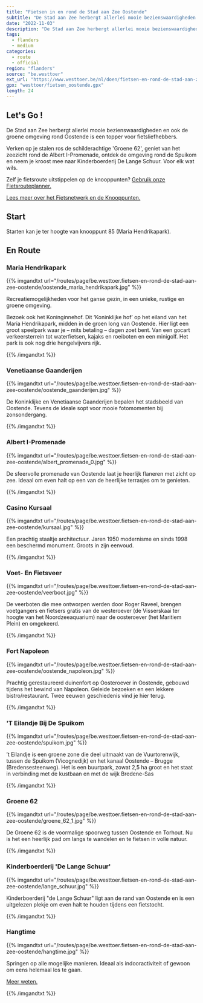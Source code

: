 ```yaml
---
title: "Fietsen in en rond de Stad aan Zee Oostende"
subtitle: "De Stad aan Zee herbergt allerlei mooie bezienswaardigheden en ook de groene omgeving rond Oostende is een topper voor fietsliefhebbers"
date: "2022-11-03"
description: "De Stad aan Zee herbergt allerlei mooie bezienswaardigheden en ook de groene omgeving rond Oostende is een topper voor fietsliefhebbers" 
tags:
  - flanders
  - medium
categories: 
  - route
  - official
region: "flanders"
source: "be.westtoer"
ext_url: "https://www.westtoer.be/nl/doen/fietsen-en-rond-de-stad-aan-zee-oostende"
gpx: "westtoer/fietsen_oostende.gpx"
length: 24
---
```


## Let's Go !

De Stad aan Zee herbergt allerlei mooie bezienswaardigheden en ook de groene omgeving rond Oostende is een topper voor fietsliefhebbers.

Verken op je stalen ros de schilderachtige 'Groene 62', geniet van het zeezicht rond de  Albert I-Promenade, ontdek de omgeving rond de Spuikom en neem je kroost mee naar Kinderboerderij De Lange Schuur. Voor elk wat wils.

Zelf je fietsroute uitstippelen op de knooppunten? [Gebruik onze Fietsrouteplanner.](https://www.westtoer.be/nl/fietsrouteplanner)

[Lees meer over het Fietsnetwerk en de Knooppunten.](https://www.westtoer.be/nl/inspiratie/fietsnetwerk)

## Start 

Starten kan je ter hoogte van knooppunt 85 (Maria Hendrikapark). 

## En Route

### Maria Hendrikapark

{{% imgandtxt url="/routes/page/be.westtoer.fietsen-en-rond-de-stad-aan-zee-oostende/oostende_maria_hendrikapark.jpg" %}}

Recreatiemogelijkheden voor het ganse gezin, in een unieke, rustige en groene omgeving.

Bezoek ook het Koninginnehof. Dit ‘Koninklijke hof’ op het eiland van het Maria Hendrikapark, midden in de groen long van Oostende. Hier ligt een groot speelpark waar je – mits betaling – dagen zoet bent. Van een gocart verkeersterrein tot waterfietsen, kajaks en roeiboten en een minigolf. Het park is ook nog drie hengelvijvers rijk.

{{% /imgandtxt %}}

### Venetiaanse Gaanderijen

{{% imgandtxt url="/routes/page/be.westtoer.fietsen-en-rond-de-stad-aan-zee-oostende/oostende_gaanderijen.jpg" %}}

De Koninklijke en Venetiaanse Gaanderijen bepalen het stadsbeeld van Oostende. Tevens de ideale sopt voor mooie fotomomenten bij zonsondergang.

{{% /imgandtxt %}}

### Albert I-Promenade

{{% imgandtxt url="/routes/page/be.westtoer.fietsen-en-rond-de-stad-aan-zee-oostende/albert_promenade_0.jpg" %}}

De sfeervolle promenade van Oostende laat je heerlijk flaneren met zicht op zee. Ideaal om even halt op een van de heerlijke terrasjes om te genieten.

{{% /imgandtxt %}}

### Casino Kursaal

{{% imgandtxt url="/routes/page/be.westtoer.fietsen-en-rond-de-stad-aan-zee-oostende/kursaal.jpg" %}}

Een prachtig staaltje architectuur. Jaren 1950 modernisme en sinds 1998 een beschermd monument. Groots in zijn eenvoud.

{{% /imgandtxt %}}

### Voet- En Fietsveer

{{% imgandtxt url="/routes/page/be.westtoer.fietsen-en-rond-de-stad-aan-zee-oostende/veerboot.jpg" %}}

De veerboten die mee ontworpen werden door Roger Raveel, brengen voetgangers en fietsers gratis van de westeroever (de Visserskaai ter hoogte van het Noordzeeaquarium) naar de oosteroever (het Maritiem Plein) en omgekeerd.

{{% /imgandtxt %}}

### Fort Napoleon

{{% imgandtxt url="/routes/page/be.westtoer.fietsen-en-rond-de-stad-aan-zee-oostende/oostende_napoleon.jpg" %}}

Prachtig gerestaureerd duinenfort op Oosteroever in Oostende, gebouwd tijdens het bewind van Napoleon. Geleide bezoeken en een lekkere bistro/restaurant. Twee eeuwen geschiedenis vind je hier terug.

{{% /imgandtxt %}}

### 'T Eilandje Bij De Spuikom

{{% imgandtxt url="/routes/page/be.westtoer.fietsen-en-rond-de-stad-aan-zee-oostende/spuikom.jpg" %}}

’t Eilandje is een groene zone die deel uitmaakt van de Vuurtorenwijk, tussen de Spuikom (Vicognedijk) en het kanaal Oostende – Brugge (Bredensesteenweg). Het is een buurtpark, zowat 2,5 ha groot en het staat in verbinding met de kustbaan en met de wijk Bredene-Sas

{{% /imgandtxt %}}

### Groene 62

{{% imgandtxt url="/routes/page/be.westtoer.fietsen-en-rond-de-stad-aan-zee-oostende/groene_62_1.jpg" %}}

De Groene 62 is de voormalige spoorweg tussen Oostende en Torhout. Nu is het een heerlijk pad om langs te wandelen en te fietsen in volle natuur.

{{% /imgandtxt %}}

### Kinderboerderij 'De Lange Schuur'

{{% imgandtxt url="/routes/page/be.westtoer.fietsen-en-rond-de-stad-aan-zee-oostende/lange_schuur.jpg" %}}

Kinderboerderij "de Lange Schuur" ligt aan de rand van Oostende en is een uitgelezen plekje om even halt te houden tijdens een fietstocht.

{{% /imgandtxt %}}

### Hangtime

{{% imgandtxt url="/routes/page/be.westtoer.fietsen-en-rond-de-stad-aan-zee-oostende/hangtime.jpg" %}}

Springen op alle mogelijke manieren. Ideaal als indooractiviteit of gewoon om eens helemaal los te gaan.

[Meer weten.](https://www.westtoer.be/nl/doen/hangtime)

{{% /imgandtxt %}}
